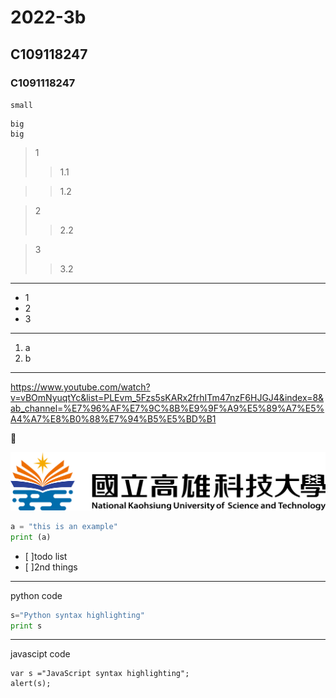 # 2022-3b
## C109118247
### C1091118247

`small`

```
big
big
```

>1
>>1.1

>>1.2

>2
>>2.2

>3
>>3.2

---

* 1
* 2
* 3
---

1. a
2. b

---

<https://www.youtube.com/watch?v=vBOmNyuqtYc&list=PLEvm_5Fzs5sKARx2frhITm47nzF6HJGJ4&index=8&ab_channel=%E7%96%AF%E7%9C%8B%E9%9F%A9%E5%89%A7%E5%A4%A7%E8%B0%88%E7%94%B5%E5%BD%B1>


🍎

![NKUST](nkust.png)

```python
a = "this is an example"
print (a)
```


- [ ]todo list
- [ ]2nd things
---
python code
```python code
s="Python syntax highlighting" 
print s
```
---
javascipt code
```javascipt code
var s ="JavaScript syntax highlighting";
alert(s);
```
